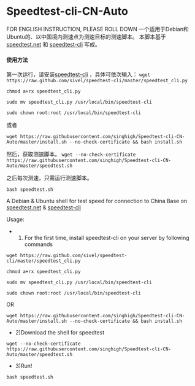 # Speedtest-cli-CN-Auto
FOR ENGLISH INSTRUCTION, PLEASE ROLL DOWN
一个适用于Debian和Ubuntu的、以中国境内测速点为测速目标的测速脚本。
本脚本基于[speedtest.net](http://www.speedtest.net) 和 [speedtest-cli](https://github.com/sivel/speedtest-cli) 写成。
#### 使用方法
第一次运行，请安装[speedtest-cli](https://github.com/sivel/speedtest-cli) ，具体可依次输入：
``
wget https://raw.github.com/sivel/speedtest-cli/master/speedtest_cli.py
``

``
chmod a+rx speedtest_cli.py
``

``
sudo mv speedtest_cli.py /usr/local/bin/speedtest-cli
``

``
sudo chown root:root /usr/local/bin/speedtest-cli
``

或者

``
wget https://raw.githubusercontent.com/singhigh/Speedtest-cli-CN-Auto/master/install.sh --no-check-certificate && bash install.sh
``

然后，获取测速脚本。
``
wget --no-check-certificate https://raw.githubusercontent.com/singhigh/Speedtest-cli-CN-Auto/master/speedtest.sh
``

之后每次测速，只需运行测速脚本。

``
bash speedtest.sh
``


A Debian & Ubuntu shell for test speed for connection to China
Base on [speedtest.net](http://www.speedtest.net) & [speedtest-cli](https://github.com/sivel/speedtest-cli)

Usage:

* 1) For the first time, install speedtest-cli on your server by following commands

``
wget https://raw.github.com/sivel/speedtest-cli/master/speedtest_cli.py
``

``
chmod a+rx speedtest_cli.py
``

``
sudo mv speedtest_cli.py /usr/local/bin/speedtest-cli
``

``
sudo chown root:root /usr/local/bin/speedtest-cli
``

OR

``
wget https://raw.githubusercontent.com/singhigh/Speedtest-cli-CN-Auto/master/install.sh --no-check-certificate && bash install.sh
``

* 2)Download the shell for speedtest

``
wget --no-check-certificate https://raw.githubusercontent.com/singhigh/Speedtest-cli-CN-Auto/master/speedtest.sh
``

* 3)Run!

``
bash speedtest.sh
``
